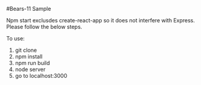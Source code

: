 #Bears-11 Sample

Npm start exclusdes create-react-app so it does not interfere with Express. Please follow the below steps.

To use:
1) git clone
2) npm install
3) npm run build
4) node server
5) go to localhost:3000
